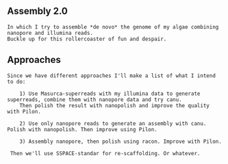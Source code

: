 
## Assembly 2.0
    In which I try to assemble *de novo* the genome of my algae combining nanopore and illumina reads.
    Buckle up for this rollercoaster of fun and despair.
    
## Approaches
    Since we have different approaches I'll make a list of what I intend to do:
    
        1) Use Masurca-superreads with my illumina data to generate superreads, combine them with nanopore data and try canu.
        Then polish the result with nanopolish and improve the quality with Pilon.
        
        2) Use only nanopore reads to generate an assembly with canu. Polish with nanopolish. Then improve using Pilon.
        
        3) Assembly nanopore, then polish using racon. Improve with Pilon.
        
     Then we'll use SSPACE-standar for re-scaffolding. Or whatever.
